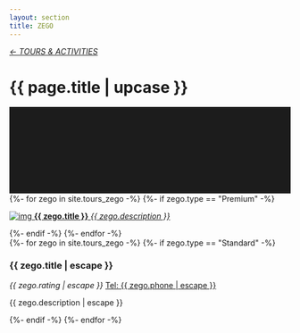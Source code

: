 ```yaml
---
layout: section
title: ZEGO
---
```

<div class="content-section">
    <em class="left-text"><a href="tours.html">&larr; TOURS &amp; ACTIVITIES</a></em>
    <h1 class="left-text" id="wide-tours">{{ page.title | upcase }}</h1>
    <svg xmlns="http://www.w3.org/2000/svg" viewBox="0 0 650 200">
		<rect width="650" height="200" style="fill:#1c1c1c"/>
	</svg>
</div>


<div class="content">
<div class="decoration"></div>
{%- for zego in site.tours_zego -%}
	{%- if zego.type == "Premium" -%}
	<a href="{{ zego.url | remove: '/' }}">
		<div class="container no-bottom">
			<p class="column-responsive half-bottom">
			<img src="assets/images/logo/{{ zego.logo }}.jpg" alt="img">
			<strong>{{ zego.title }}</strong>
			<em>{{ zego.description }}</em>
			<div class="clear"></div>
			</p>
		</div>
	</a>
	<div class="decoration"></div>
	{%- endif -%}
{%- endfor -%}

</div><!-- /Premium -->

<div class="content">
	<div class="clear"></div>
	<div class="decoration"></div>
	{%- for zego in site.tours_zego -%}
		{%- if zego.type == "Standard" -%}
		<div class="container">
			<h3>{{ zego.title | escape }}</h3>
			<em class="ratings">{{ zego.rating | escape }}</em>
			<a class="contact-call" href="tel:{{ zego.phone | escape }}">Tel: {{ zego.phone | escape }}</a>
			<p class="no-bottom">
			{{ zego.description | escape }}
			</p>
		</div>
		<div class="decoration"></div>
		{%- endif -%}
	{%- endfor -%}

</div><!-- /Standard -->